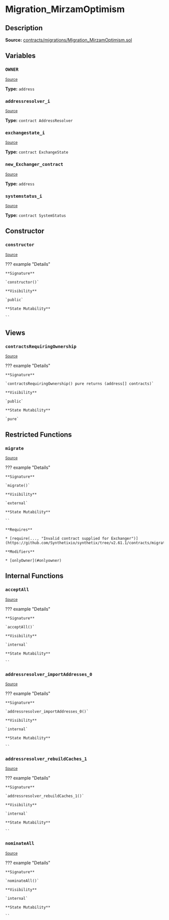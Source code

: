 # Migration_MirzamOptimism

## Description

**Source:** [contracts/migrations/Migration_MirzamOptimism.sol](https://github.com/Synthetixio/synthetix/tree/v2.61.1/contracts/migrations/Migration_MirzamOptimism.sol)

## Variables

### `OWNER`

<sub>[Source](https://github.com/Synthetixio/synthetix/tree/v2.61.1/contracts/migrations/Migration_MirzamOptimism.sol#L17)</sub>

**Type:** `address`

### `addressresolver_i`

<sub>[Source](https://github.com/Synthetixio/synthetix/tree/v2.61.1/contracts/migrations/Migration_MirzamOptimism.sol#L24)</sub>

**Type:** `contract AddressResolver`

### `exchangestate_i`

<sub>[Source](https://github.com/Synthetixio/synthetix/tree/v2.61.1/contracts/migrations/Migration_MirzamOptimism.sol#L26)</sub>

**Type:** `contract ExchangeState`

### `new_Exchanger_contract`

<sub>[Source](https://github.com/Synthetixio/synthetix/tree/v2.61.1/contracts/migrations/Migration_MirzamOptimism.sol#L35)</sub>

**Type:** `address`

### `systemstatus_i`

<sub>[Source](https://github.com/Synthetixio/synthetix/tree/v2.61.1/contracts/migrations/Migration_MirzamOptimism.sol#L28)</sub>

**Type:** `contract SystemStatus`

## Constructor

### `constructor`

<sub>[Source](https://github.com/Synthetixio/synthetix/tree/v2.61.1/contracts/migrations/Migration_MirzamOptimism.sol#L37)</sub>

??? example "Details"

    **Signature**

    `constructor()`

    **Visibility**

    `public`

    **State Mutability**

    ``

## Views

### `contractsRequiringOwnership`

<sub>[Source](https://github.com/Synthetixio/synthetix/tree/v2.61.1/contracts/migrations/Migration_MirzamOptimism.sol#L39)</sub>

??? example "Details"

    **Signature**

    `contractsRequiringOwnership() pure returns (address[] contracts)`

    **Visibility**

    `public`

    **State Mutability**

    `pure`

## Restricted Functions

### `migrate`

<sub>[Source](https://github.com/Synthetixio/synthetix/tree/v2.61.1/contracts/migrations/Migration_MirzamOptimism.sol#L46)</sub>

??? example "Details"

    **Signature**

    `migrate()`

    **Visibility**

    `external`

    **State Mutability**

    ``

    **Requires**

    * [require(..., "Invalid contract supplied for Exchanger")](https://github.com/Synthetixio/synthetix/tree/v2.61.1/contracts/migrations/Migration_MirzamOptimism.sol#L47)

    **Modifiers**

    * [onlyOwner](#onlyowner)

## Internal Functions

### `acceptAll`

<sub>[Source](https://github.com/Synthetixio/synthetix/tree/v2.61.1/contracts/migrations/Migration_MirzamOptimism.sol#L66)</sub>

??? example "Details"

    **Signature**

    `acceptAll()`

    **Visibility**

    `internal`

    **State Mutability**

    ``

### `addressresolver_importAddresses_0`

<sub>[Source](https://github.com/Synthetixio/synthetix/tree/v2.61.1/contracts/migrations/Migration_MirzamOptimism.sol#L81)</sub>

??? example "Details"

    **Signature**

    `addressresolver_importAddresses_0()`

    **Visibility**

    `internal`

    **State Mutability**

    ``

### `addressresolver_rebuildCaches_1`

<sub>[Source](https://github.com/Synthetixio/synthetix/tree/v2.61.1/contracts/migrations/Migration_MirzamOptimism.sol#L90)</sub>

??? example "Details"

    **Signature**

    `addressresolver_rebuildCaches_1()`

    **Visibility**

    `internal`

    **State Mutability**

    ``

### `nominateAll`

<sub>[Source](https://github.com/Synthetixio/synthetix/tree/v2.61.1/contracts/migrations/Migration_MirzamOptimism.sol#L73)</sub>

??? example "Details"

    **Signature**

    `nominateAll()`

    **Visibility**

    `internal`

    **State Mutability**

    ``
